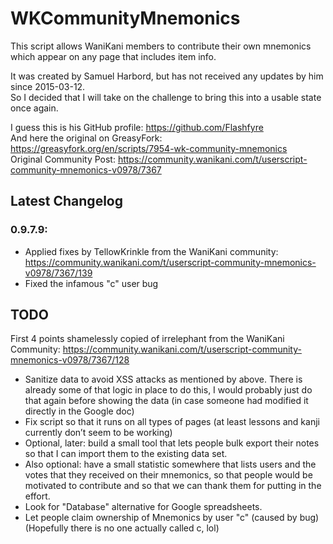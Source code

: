 # WKCommunityMnemonics
This script allows WaniKani members to contribute their own mnemonics which appear on any page that includes item info.

It was created by Samuel Harbord, but has not received any updates by him since 2015-03-12.  
So I decided that I will take on the challenge to bring this into a usable state once again.  

I guess this is his GitHub profile: https://github.com/Flashfyre  
And here the original on GreasyFork: https://greasyfork.org/en/scripts/7954-wk-community-mnemonics  
Original Community Post: https://community.wanikani.com/t/userscript-community-mnemonics-v0978/7367

## Latest Changelog
### 0.9.7.9: 
- Applied fixes by TellowKrinkle from the WaniKani community: https://community.wanikani.com/t/userscript-community-mnemonics-v0978/7367/139
- Fixed the infamous "c" user bug


## TODO
First 4 points shamelessly copied of irrelephant from the WaniKani Community:  https://community.wanikani.com/t/userscript-community-mnemonics-v0978/7367/128  

- Sanitize data to avoid XSS attacks as mentioned by above. There is already some of that logic in place to do this, 
I would probably just do that again before showing the data (in case someone had modified it directly in the Google doc)  
- Fix script so that it runs on all types of pages (at least lessons and kanji currently don’t seem to be working)  
- Optional, later: build a small tool that lets people bulk export their notes so that I can import them to the existing data set.  
- Also optional: have a small statistic somewhere that lists users and the votes that they received on their mnemonics, 
so that people would be motivated to contribute and so that we can thank them for putting in the effort.
- Look for "Database" alternative for Google spreadsheets.   
- Let people claim ownership of Mnemonics by user "c" (caused by bug) (Hopefully there is no one actually called c, lol)
